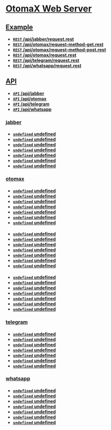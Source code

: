 # [OtomaX Web Server](#)


## [Example](#)
- **[<code>REST</code> /api/jabber/request.rest](https://raw.githubusercontent.com/ndiing/OtomaX/main/api/jabber/request.rest)**
- **[<code>REST</code> /api/otomax/request-method-get.rest](https://raw.githubusercontent.com/ndiing/OtomaX/main/api/otomax/request-method-get.rest)**
- **[<code>REST</code> /api/otomax/request-method-post.rest](https://raw.githubusercontent.com/ndiing/OtomaX/main/api/otomax/request-method-post.rest)**
- **[<code>REST</code> /api/otomax/request.rest](https://raw.githubusercontent.com/ndiing/OtomaX/main/api/otomax/request.rest)**
- **[<code>REST</code> /api/telegram/request.rest](https://raw.githubusercontent.com/ndiing/OtomaX/main/api/telegram/request.rest)**
- **[<code>REST</code> /api/whatsapp/request.rest](https://raw.githubusercontent.com/ndiing/OtomaX/main/api/whatsapp/request.rest)**

## [API](#)
- **[<code>API</code> /api/jabber](#)**
- **[<code>API</code> /api/otomax](#)**
- **[<code>API</code> /api/telegram](#)**
- **[<code>API</code> /api/whatsapp](#)**

### [jabber](#)
####
- **[<code>undefined</code> undefined](undefined)**
- **[<code>undefined</code> undefined](undefined)**
- **[<code>undefined</code> undefined](undefined)**
- **[<code>undefined</code> undefined](undefined)**
- **[<code>undefined</code> undefined](undefined)**
- **[<code>undefined</code> undefined](undefined)**
- **[<code>undefined</code> undefined](undefined)**
### [otomax](#)
####
- **[<code>undefined</code> undefined](undefined)**
- **[<code>undefined</code> undefined](undefined)**
- **[<code>undefined</code> undefined](undefined)**
- **[<code>undefined</code> undefined](undefined)**
- **[<code>undefined</code> undefined](undefined)**
- **[<code>undefined</code> undefined](undefined)**
- **[<code>undefined</code> undefined](undefined)**
####
- **[<code>undefined</code> undefined](undefined)**
- **[<code>undefined</code> undefined](undefined)**
- **[<code>undefined</code> undefined](undefined)**
- **[<code>undefined</code> undefined](undefined)**
- **[<code>undefined</code> undefined](undefined)**
- **[<code>undefined</code> undefined](undefined)**
- **[<code>undefined</code> undefined](undefined)**
####
- **[<code>undefined</code> undefined](undefined)**
- **[<code>undefined</code> undefined](undefined)**
- **[<code>undefined</code> undefined](undefined)**
- **[<code>undefined</code> undefined](undefined)**
- **[<code>undefined</code> undefined](undefined)**
- **[<code>undefined</code> undefined](undefined)**
- **[<code>undefined</code> undefined](undefined)**
### [telegram](#)
####
- **[<code>undefined</code> undefined](undefined)**
- **[<code>undefined</code> undefined](undefined)**
- **[<code>undefined</code> undefined](undefined)**
- **[<code>undefined</code> undefined](undefined)**
- **[<code>undefined</code> undefined](undefined)**
- **[<code>undefined</code> undefined](undefined)**
- **[<code>undefined</code> undefined](undefined)**
### [whatsapp](#)
####
- **[<code>undefined</code> undefined](undefined)**
- **[<code>undefined</code> undefined](undefined)**
- **[<code>undefined</code> undefined](undefined)**
- **[<code>undefined</code> undefined](undefined)**
- **[<code>undefined</code> undefined](undefined)**
- **[<code>undefined</code> undefined](undefined)**
- **[<code>undefined</code> undefined](undefined)**
